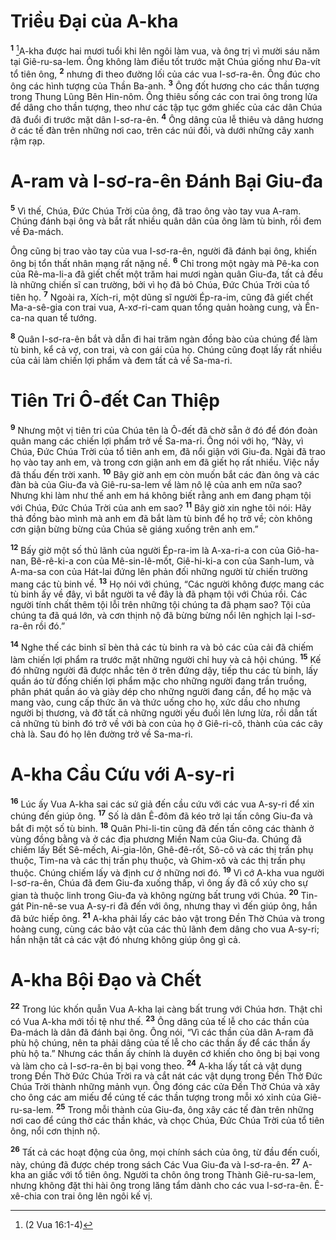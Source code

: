 # Triều Ðại của A-kha

<sup><b>1</b></sup> [^1@-3317d668-acac-4594-bc11-0efb776bbb48]A-kha được hai mươi tuổi khi lên ngôi làm vua, và ông trị vì mười sáu năm tại Giê-ru-sa-lem. Ông không làm điều tốt trước mặt Chúa giống như Ða-vít tổ tiên ông, <sup><b>2</b></sup> nhưng đi theo đường lối của các vua I-sơ-ra-ên. Ông đúc cho ông các hình tượng của Thần Ba-anh. <sup><b>3</b></sup> Ông đốt hương cho các thần tượng trong Thung Lũng Bên Hin-nôm. Ông thiêu sống các con trai ông trong lửa để dâng cho thần tượng, theo như các tập tục gớm ghiếc của các dân Chúa đã đuổi đi trước mặt dân I-sơ-ra-ên. <sup><b>4</b></sup> Ông dâng của lễ thiêu và dâng hương ở các tế đàn trên những nơi cao, trên các núi đồi, và dưới những cây xanh rậm rạp.

# A-ram và I-sơ-ra-ên Ðánh Bại Giu-đa

<sup><b>5</b></sup> Vì thế, Chúa, Ðức Chúa Trời của ông, đã trao ông vào tay vua A-ram. Chúng đánh bại ông và bắt rất nhiều quân dân của ông làm tù binh, rồi đem về Ða-mách.

Ông cũng bị trao vào tay của vua I-sơ-ra-ên, người đã đánh bại ông, khiến ông bị tổn thất nhân mạng rất nặng nề. <sup><b>6</b></sup> Chỉ trong một ngày mà Pê-ka con của Rê-ma-li-a đã giết chết một trăm hai mươi ngàn quân Giu-đa, tất cả đều là những chiến sĩ can trường, bởi vì họ đã bỏ Chúa, Ðức Chúa Trời của tổ tiên họ. <sup><b>7</b></sup> Ngoài ra, Xích-ri, một dũng sĩ người Ép-ra-im, cũng đã giết chết Ma-a-sê-gia con trai vua, A-xơ-ri-cam quan tổng quản hoàng cung, và Ên-ca-na quan tể tướng.

<sup><b>8</b></sup> Quân I-sơ-ra-ên bắt và dẫn đi hai trăm ngàn đồng bào của chúng để làm tù binh, kể cả vợ, con trai, và con gái của họ. Chúng cũng đoạt lấy rất nhiều của cải làm chiến lợi phẩm và đem tất cả về Sa-ma-ri.

# Tiên Tri Ô-đết Can Thiệp

<sup><b>9</b></sup> Nhưng một vị tiên tri của Chúa tên là Ô-đết đã chờ sẵn ở đó để đón đoàn quân mang các chiến lợi phẩm trở về Sa-ma-ri. Ông nói với họ, “Này, vì Chúa, Ðức Chúa Trời của tổ tiên anh em, đã nổi giận với Giu-đa. Ngài đã trao họ vào tay anh em, và trong cơn giận anh em đã giết họ rất nhiều. Việc nầy đã thấu đến trời xanh. <sup><b>10</b></sup> Bây giờ anh em còn muốn bắt các đàn ông và các đàn bà của Giu-đa và Giê-ru-sa-lem về làm nô lệ của anh em nữa sao? Nhưng khi làm như thế anh em há không biết rằng anh em đang phạm tội với Chúa, Ðức Chúa Trời của anh em sao? <sup><b>11</b></sup> Bây giờ xin nghe tôi nói: Hãy thả đồng bào mình mà anh em đã bắt làm tù binh để họ trở về; còn không cơn giận bừng bừng của Chúa sẽ giáng xuống trên anh em.”

<sup><b>12</b></sup> Bấy giờ một số thủ lãnh của người Ép-ra-im là A-xa-ri-a con của Giô-ha-nan, Bê-rê-ki-a con của Mê-sin-lê-mốt, Giê-hi-ki-a con của Sanh-lum, và A-ma-sa con của Hát-lai đứng lên phản đối những người từ chiến trường mang các tù binh về. <sup><b>13</b></sup> Họ nói với chúng, “Các người không được mang các tù binh ấy về đây, vì bắt người ta về đây là đã phạm tội với Chúa rồi. Các người tính chất thêm tội lỗi trên những tội chúng ta đã phạm sao? Tội của chúng ta đã quá lớn, và cơn thịnh nộ đã bừng bừng nổi lên nghịch lại I-sơ-ra-ên rồi đó.”

<sup><b>14</b></sup> Nghe thế các binh sĩ bèn thả các tù binh ra và bỏ các của cải đã chiếm làm chiến lợi phẩm ra trước mặt những người chỉ huy và cả hội chúng. <sup><b>15</b></sup> Kế đó những người đã được nhắc tên ở trên đứng dậy, tiếp thu các tù binh, lấy quần áo từ đống chiến lợi phẩm mặc cho những người đang trần truồng, phân phát quần áo và giày dép cho những người đang cần, để họ mặc và mang vào, cung cấp thức ăn và thức uống cho họ, xức dầu cho nhưng người bị thương, và đỡ tất cả những người yếu đuối lên lưng lừa, rồi dẫn tất cả những tù binh đó trở về với bà con của họ ở Giê-ri-cô, thành của các cây chà là. Sau đó họ lên đường trở về Sa-ma-ri.

# A-kha Cầu Cứu với A-sy-ri

<sup><b>16</b></sup> Lúc ấy Vua A-kha sai các sứ giả đến cầu cứu với các vua A-sy-ri để xin chúng đến giúp ông. <sup><b>17</b></sup> Số là dân Ê-đôm đã kéo trở lại tấn công Giu-đa và bắt đi một số tù binh. <sup><b>18</b></sup> Quân Phi-li-tin cũng đã đến tấn công các thành ở vùng đồng bằng và ở các địa phương Miền Nam của Giu-đa. Chúng đã chiếm lấy Bết Sê-mếch, Ai-gia-lôn, Ghê-đê-rốt, Sô-cô và các thị trấn phụ thuộc, Tim-na và các thị trấn phụ thuộc, và Ghim-xô và các thị trấn phụ thuộc. Chúng chiếm lấy và định cư ở những nơi đó. <sup><b>19</b></sup> Vì cớ A-kha vua người I-sơ-ra-ên, Chúa đã đem Giu-đa xuống thấp, vì ông ấy đã cổ xúy cho sự gian tà thuộc linh trong Giu-đa và không ngừng bất trung với Chúa. <sup><b>20</b></sup> Tin-gát Pin-nê-se vua A-sy-ri đã đến với ông, nhưng thay vì đến giúp ông, hắn đã bức hiếp ông. <sup><b>21</b></sup> A-kha phải lấy các bảo vật trong Ðền Thờ Chúa và trong hoàng cung, cùng các bảo vật của các thủ lãnh đem dâng cho vua A-sy-ri; hắn nhận tất cả các vật đó nhưng không giúp ông gì cả.

# A-kha Bội Ðạo và Chết

<sup><b>22</b></sup> Trong lúc khốn quẫn Vua A-kha lại càng bất trung với Chúa hơn. Thật chỉ có Vua A-kha mới tồi tệ như thế. <sup><b>23</b></sup> Ông dâng của tế lễ cho các thần của Ða-mách là dân đã đánh bại ông. Ông nói, “Vì các thần của dân A-ram đã phù hộ chúng, nên ta phải dâng của tế lễ cho các thần ấy để các thần ấy phù hộ ta.” Nhưng các thần ấy chính là duyên cớ khiến cho ông bị bại vong và làm cho cả I-sơ-ra-ên bị bại vong theo. <sup><b>24</b></sup> A-kha lấy tất cả vật dụng trong Ðền Thờ Ðức Chúa Trời ra và cắt nát các vật dụng trong Ðền Thờ Ðức Chúa Trời thành những mảnh vụn. Ông đóng các cửa Ðền Thờ Chúa và xây cho ông các am miếu để cúng tế các thần tượng trong mỗi xó xỉnh của Giê-ru-sa-lem. <sup><b>25</b></sup> Trong mỗi thành của Giu-đa, ông xây các tế đàn trên những nơi cao để cúng thờ các thần khác, và chọc Chúa, Ðức Chúa Trời của tổ tiên ông, nổi cơn thịnh nộ.

<sup><b>26</b></sup> Tất cả các hoạt động của ông, mọi chính sách của ông, từ đầu đến cuối, này, chúng đã được chép trong sách Các Vua Giu-đa và I-sơ-ra-ên. <sup><b>27</b></sup> A-kha an giấc với tổ tiên ông. Người ta chôn ông trong Thành Giê-ru-sa-lem, nhưng không đặt thi hài ông trong lăng tẩm dành cho các vua I-sơ-ra-ên. Ê-xê-chia con trai ông lên ngôi kế vị.

[^1@-3317d668-acac-4594-bc11-0efb776bbb48]: (2 Vua 16:1-4)
